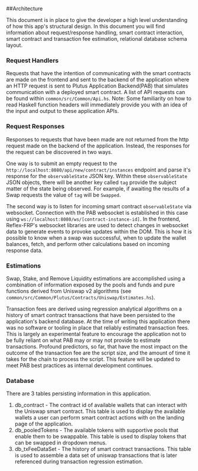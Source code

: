 ##Architecture

This document is in place to give the developer a high level understanding of how this app's structural design. In this document you will find information about request/response handling, smart contract interaction, smart contract and transaction fee estimation, relational database schema layout. 

### Request Handlers

Requests that have the intention of communicating with the smart contracts are made on the frontend and sent to the backend of the application where an HTTP request is sent to Plutus Application Backend(PAB) that simulates communication with a deployed smart contract. A list of API requests can be found within `common/src/Common/Api.hs`. Note: Some familiarity on how to read Haskell function headers will immediately provide you with an idea of the input and output to these application APIs. 

### Request Responses

Responses to requests that have been made are not returned from the http request made on the backend of the application. Instead, the responses for the request can be discovered in two ways. 

One way is to submit an empty request to the `http://localhost:8080/api/new/contract/instances` endpoint and parse it's response for the `observableState` JSON key. Within these `observableState` JSON objects, there will be another key called `tag` provide the subject matter of the state being observed. For example, if awaiting the results of a Swap requests the value of `tag` will be `Swapped`.

The second way is to listen for incoming smart contract `observableState` via websocket. Connection with the PAB websocket is established in this case using `ws://localhost:8080/ws/[contract-instance-id]`. In the frontend, Reflex-FRP's websocket libraries are used to detect changes in websocket data to generate events to provoke updates within the DOM. This is how it is possible to know when a swap was successful, when to update the wallet balances, fetch, and perform other calculations based on incoming response data.

### Estimations

Swap, Stake, and Remove Liquidity estimations are accomplished using a combination of information exposed by the pools and funds and pure functions derived from Uniswap v2 algorithms (see `common/src/Common/Plutus/Contracts/Uniswap/Estimates.hs`).

Transaction fees are derived using regression analytical algorithms on a history of smart contract transactions that have been persisted to the application's backend database. At the time of writing this application there was no software or tooling in place that reliably estimated transaction fees. This is largely an experimental feature to encourage the application not to be fully reliant on what PAB may or may not provide to estimate transactions. Profound predictors, so far, that have the most impact on the outcome of the transaction fee are the script size, and the amount of time it takes for the chain to process the script. This feature will be updated to meet PAB best practices as internal development continues.

### Database

There are 3 tables persisting information in this application.
1. db_contract - The contract id of available wallets that can interact with the Uniswap smart contract. This table is used to display the available wallets a user can perform smart contract actions with on the landing page of the application.
2. db_pooledTokens - The available tokens with supportive pools that enable them to be swappable. This table is used to display tokens that can be swapped in dropdown menus.
3. db_txFeeDataSet - The history of smart contract transactions. This table is used to assemble a data set of uniswap transactions that is later referenced during transaction regression estimation. 
